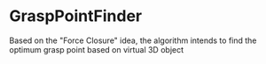 # GraspPointFinder
Based on the "Force Closure" idea, the algorithm intends to find the optimum grasp point based on virtual 3D object
